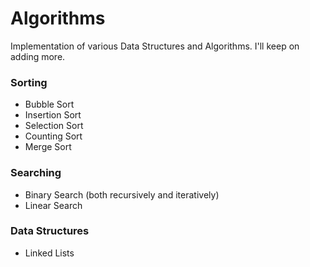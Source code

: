# Algorithms
Implementation of various Data Structures and Algorithms. I'll keep on adding more.

### Sorting 
* Bubble Sort
* Insertion Sort
* Selection Sort
* Counting Sort
* Merge Sort

### Searching
* Binary Search (both recursively and iteratively)
* Linear Search

### Data Structures
* Linked Lists


